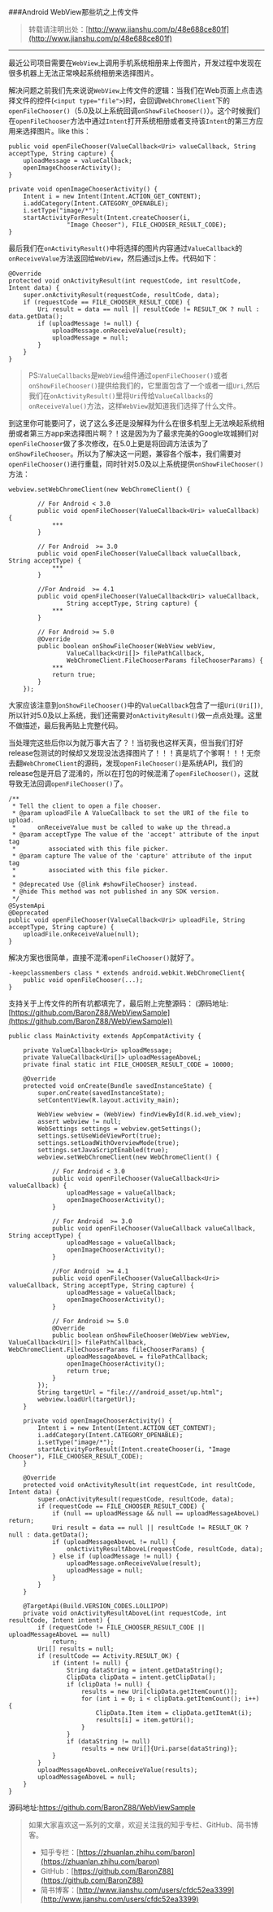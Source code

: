 ###Android WebView那些坑之上传文件

> 转载请注明出处：[http://www.jianshu.com/p/48e688ce801f](http://www.jianshu.com/p/48e688ce801f)

***


最近公司项目需要在`WebView`上调用手机系统相册来上传图片，开发过程中发现在很多机器上无法正常唤起系统相册来选择图片。

解决问题之前我们先来说说`WebView`上传文件的逻辑：当我们在Web页面上点击选择文件的控件(`<input type="file">`)时，会回调`WebChromeClient`下的`openFileChooser()`（5.0及以上系统回调`onShowFileChooser()`）。这个时候我们在`openFileChooser`方法中通过`Intent`打开系统相册或者支持该`Intent`的第三方应用来选择图片。like this：
    
    public void openFileChooser(ValueCallback<Uri> valueCallback, String acceptType, String capture) {
    	uploadMessage = valueCallback;
       	openImageChooserActivity();
    }
    
    private void openImageChooserActivity() {
        Intent i = new Intent(Intent.ACTION_GET_CONTENT);
        i.addCategory(Intent.CATEGORY_OPENABLE);
        i.setType("image/*");
        startActivityForResult(Intent.createChooser(i, 
        			"Image Chooser"), FILE_CHOOSER_RESULT_CODE);
    }
    
最后我们在`onActivityResult()`中将选择的图片内容通过`ValueCallback`的`onReceiveValue`方法返回给`WebView`，然后通过js上传。代码如下：

	@Override
    protected void onActivityResult(int requestCode, int resultCode, Intent data) {
        super.onActivityResult(requestCode, resultCode, data);
        if (requestCode == FILE_CHOOSER_RESULT_CODE) {
            Uri result = data == null || resultCode != RESULT_OK ? null : data.getData();
            if (uploadMessage != null) {
                uploadMessage.onReceiveValue(result);
                uploadMessage = null;
            }
        }
    }

> PS:`ValueCallbacks`是`WebView`组件通过`openFileChooser()`或者`onShowFileChooser()`提供给我们的，它里面包含了一个或者一组`Uri`,然后我们在`onActivityResult()`里将`Uri`传给`ValueCallbacks`的`onReceiveValue()`方法，这样`WebView`就知道我们选择了什么文件。

到这里你可能要问了，说了这么多还是没解释为什么在很多机型上无法唤起系统相册或者第三方app来选择图片啊？！这是因为为了最求完美的Google攻城狮们对`openFileChooser`做了多次修改，在5.0上更是将回调方法该为了`onShowFileChooser`。所以为了解决这一问题，兼容各个版本，我们需要对`openFileChooser()`进行重载，同时针对5.0及以上系统提供`onShowFileChooser()`方法：

	webview.setWebChromeClient(new WebChromeClient() {

            // For Android < 3.0
            public void openFileChooser(ValueCallback<Uri> valueCallback) {
                ***
            }

            // For Android  >= 3.0
            public void openFileChooser(ValueCallback valueCallback, String acceptType) {
                ***
            }

            //For Android  >= 4.1
            public void openFileChooser(ValueCallback<Uri> valueCallback, 
            		String acceptType, String capture) {
                ***
            }

            // For Android >= 5.0
            @Override
            public boolean onShowFileChooser(WebView webView, 
            		ValueCallback<Uri[]> filePathCallback, 
            		WebChromeClient.FileChooserParams fileChooserParams) {
                ***
                return true;
            }
        });
     
大家应该注意到`onShowFileChooser()`中的`ValueCallback`包含了一组`Uri(Uri[])`,所以针对5.0及以上系统，我们还需要对`onActivityResult()`做一点点处理。这里不做描述，最后我再贴上完整代码。

当处理完这些后你以为就万事大吉了？！当初我也这样天真，但当我们打好release包测试的时候却又发现没法选择图片了！！！真是坑了个爹啊！！！无奈去翻`WebChromeClient`的源码，发现`openFileChooser()`是系统API，我们的release包是开启了混淆的，所以在打包的时候混淆了`openFileChooser()`，这就导致无法回调`openFileChooser()`了。

    /**
     * Tell the client to open a file chooser.
     * @param uploadFile A ValueCallback to set the URI of the file to upload.
     *      onReceiveValue must be called to wake up the thread.a
     * @param acceptType The value of the 'accept' attribute of the input tag
     *         associated with this file picker.
     * @param capture The value of the 'capture' attribute of the input tag
     *         associated with this file picker.
     *
     * @deprecated Use {@link #showFileChooser} instead.
     * @hide This method was not published in any SDK version.
     */
    @SystemApi
    @Deprecated
    public void openFileChooser(ValueCallback<Uri> uploadFile, String acceptType, String capture) {
        uploadFile.onReceiveValue(null);
    }
    
解决方案也很简单，直接不混淆`openFileChooser()`就好了。

	-keepclassmembers class * extends android.webkit.WebChromeClient{
   		public void openFileChooser(...);
	}

支持关于上传文件的所有坑都填完了，最后附上完整源码：
(源码地址:[https://github.com/BaronZ88/WebViewSample](https://github.com/BaronZ88/WebViewSample))

    public class MainActivity extends AppCompatActivity {
    
        private ValueCallback<Uri> uploadMessage;
        private ValueCallback<Uri[]> uploadMessageAboveL;
        private final static int FILE_CHOOSER_RESULT_CODE = 10000;
    
        @Override
        protected void onCreate(Bundle savedInstanceState) {
            super.onCreate(savedInstanceState);
            setContentView(R.layout.activity_main);
    
            WebView webview = (WebView) findViewById(R.id.web_view);
            assert webview != null;
            WebSettings settings = webview.getSettings();
            settings.setUseWideViewPort(true);
            settings.setLoadWithOverviewMode(true);
            settings.setJavaScriptEnabled(true);
            webview.setWebChromeClient(new WebChromeClient() {
    
                // For Android < 3.0
                public void openFileChooser(ValueCallback<Uri> valueCallback) {
                    uploadMessage = valueCallback;
                    openImageChooserActivity();
                }
    
                // For Android  >= 3.0
                public void openFileChooser(ValueCallback valueCallback, String acceptType) {
                    uploadMessage = valueCallback;
                    openImageChooserActivity();
                }
    
                //For Android  >= 4.1
                public void openFileChooser(ValueCallback<Uri> valueCallback, String acceptType, String capture) {
                    uploadMessage = valueCallback;
                    openImageChooserActivity();
                }
    
                // For Android >= 5.0
                @Override
                public boolean onShowFileChooser(WebView webView, ValueCallback<Uri[]> filePathCallback, WebChromeClient.FileChooserParams fileChooserParams) {
                    uploadMessageAboveL = filePathCallback;
                    openImageChooserActivity();
                    return true;
                }
            });
            String targetUrl = "file:///android_asset/up.html";
            webview.loadUrl(targetUrl);
        }
    
        private void openImageChooserActivity() {
            Intent i = new Intent(Intent.ACTION_GET_CONTENT);
            i.addCategory(Intent.CATEGORY_OPENABLE);
            i.setType("image/*");
            startActivityForResult(Intent.createChooser(i, "Image Chooser"), FILE_CHOOSER_RESULT_CODE);
        }
    
        @Override
        protected void onActivityResult(int requestCode, int resultCode, Intent data) {
            super.onActivityResult(requestCode, resultCode, data);
            if (requestCode == FILE_CHOOSER_RESULT_CODE) {
                if (null == uploadMessage && null == uploadMessageAboveL) return;
                Uri result = data == null || resultCode != RESULT_OK ? null : data.getData();
                if (uploadMessageAboveL != null) {
                    onActivityResultAboveL(requestCode, resultCode, data);
                } else if (uploadMessage != null) {
                    uploadMessage.onReceiveValue(result);
                    uploadMessage = null;
                }
            }
        }
    
        @TargetApi(Build.VERSION_CODES.LOLLIPOP)
        private void onActivityResultAboveL(int requestCode, int resultCode, Intent intent) {
            if (requestCode != FILE_CHOOSER_RESULT_CODE || uploadMessageAboveL == null)
                return;
            Uri[] results = null;
            if (resultCode == Activity.RESULT_OK) {
                if (intent != null) {
                    String dataString = intent.getDataString();
                    ClipData clipData = intent.getClipData();
                    if (clipData != null) {
                        results = new Uri[clipData.getItemCount()];
                        for (int i = 0; i < clipData.getItemCount(); i++) {
                            ClipData.Item item = clipData.getItemAt(i);
                            results[i] = item.getUri();
                        }
                    }
                    if (dataString != null)
                        results = new Uri[]{Uri.parse(dataString)};
                }
            }
            uploadMessageAboveL.onReceiveValue(results);
            uploadMessageAboveL = null;
        }
    }

源码地址:https://github.com/BaronZ88/WebViewSample

> 如果大家喜欢这一系列的文章，欢迎关注我的知乎专栏、GitHub、简书博客。
>   
> * 知乎专栏：[https://zhuanlan.zhihu.com/baron](https://zhuanlan.zhihu.com/baron)  
> * GitHub：[https://github.com/BaronZ88](https://github.com/BaronZ88)  
> * 简书博客：[http://www.jianshu.com/users/cfdc52ea3399](http://www.jianshu.com/users/cfdc52ea3399) 
        
  







